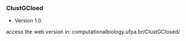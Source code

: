 

### ClustGCloed ###


* Version 1.0


access the web version in: computationalbiology.ufpa.br/ClustGClosed/